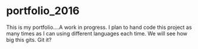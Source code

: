 # portfolio_2016
This is my portfolio....A work in progress. I plan to hand code this project as many times as I can using different languages each time. We will see how big this gits. Git it?
